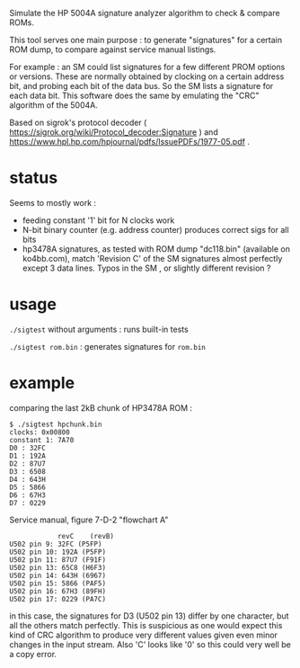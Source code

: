 Simulate the HP 5004A signature analyzer algorithm to check & compare ROMs.

This tool serves one main purpose : to generate "signatures" for a certain ROM dump, to compare against service manual listings.

For example : an SM could list signatures for a few different PROM options or versions. These are normally obtained by clocking on a certain address bit, and probing each bit of the data bus. So the SM lists a signature for each data bit.
This software does the same by emulating the "CRC" algorithm of the 5004A.

Based on sigrok's protocol decoder ( https://sigrok.org/wiki/Protocol_decoder:Signature )
and https://www.hpl.hp.com/hpjournal/pdfs/IssuePDFs/1977-05.pdf .


# status

Seems to mostly work :
- feeding constant '1' bit for N clocks  work
- N-bit binary counter (e.g. address counter) produces correct sigs for all bits
- hp3478A signatures, as tested with ROM dump "dc118.bin" (available on ko4bb.com), match 'Revision C' of the SM signatures almost perfectly except 3 data lines. Typos in the SM , or slightly different revision ?

# usage
`./sigtest` without arguments : runs built-in tests

`./sigtest rom.bin` : generates signatures for `rom.bin`

# example
comparing the last 2kB chunk of HP3478A ROM :
```
$ ./sigtest hpchunk.bin 
clocks: 0x00800
constant 1: 7A70
D0 : 32FC
D1 : 192A
D2 : 87U7
D3 : 6508
D4 : 643H
D5 : 5866
D6 : 67H3
D7 : 0229
```
Service manual, figure 7-D-2 "flowchart A"

```
			revC	(revB)
U502 pin 9: 32FC (P5FP)
U502 pin 10: 192A (P5FP)
U502 p1n 11: 87U7 (F91F)
U502 pin 13: 65C8 (H6F3)
U502 pin 14: 643H (6967)
U502 pin 15: 5866 (PAF5)
U502 pin 16: 67H3 (89FH)
U502 pin 17: 0229 (PA7C)
```
in this case, the signatures for D3 (U502 pin 13) differ by one character, but all the others match perfectly. This is suspicious as one would expect this kind of CRC algorithm to produce very different values given even minor changes in the input stream. Also 'C' looks like '0' so this could very well be a copy error.
